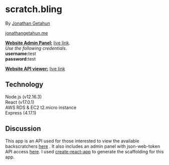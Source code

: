 # scratch.bling

By [Jonathan Getahun](mailto:kgetahun2@gmail.com)

[jonathangetahun.me](https://jonathangetahun.me)

<b><u>Website Admin Panel:</b></u> [live link](http://scratchbling-env.eba-zkysnmap.us-east-1.elasticbeanstalk.com/#/login).
<br/>
<i>Use the following credentials</i>.  
<b>username:</b>test  
<b>password:</b>test

<b><u>Website API viewer:</b></u> [live link](http://scratchbling-env.eba-zkysnmap.us-east-1.elasticbeanstalk.com/#/list)

## Technology

Node.js (v12.16.3)   
React (v17.0.1)  
AWS RDS & EC2 t2.micro instance  
Express (4.17.1)

## Discussion

This app is an API used for those interested to view the available backscratchers [here](http://scratchbling-env.eba-zkysnmap.us-east-1.elasticbeanstalk.com/#/list)
. It also includes an admin panel with json-web-token API access [here](http://scratchbling-env.eba-zkysnmap.us-east-1.elasticbeanstalk.com/#/login). I used [create-react-app](https://create-react-app.dev/) to generate the scaffolding for this app.
<br/>




